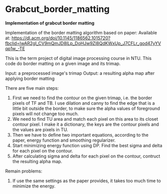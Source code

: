 # Grabcut_border_matting
**Implementation of grabcut border matting**

Implementation of the border matting algorithm based on paper:
Available at: https://dl.acm.org/doi/10.1145/1186562.1015720?fbclid=IwAR2gI_CV9mQmJD8lLp_DoHJw9Zl8QdKWxUp_J7CFLr_god47yYVqp1w_-TE

This is the term project of digital image processing course in NTU.
This code do border matting on a given image and its trimap.

Input: a preprocessed image's trimap
Output: a resulting alpha map after applying border matting

There are five main steps:

1. First we need to find the contour on the given trimap, i.e. the border pixels of TF and TB. I use dilation and canny to find the edge that is a little bit outside the border, to make sure the alpha values of foreground pixels will not change too much.
2. We need to find TU area and match each pixel on this area to its closet contour pixel. I make it a dictionary, the keys are the contour pixels and the values are pixels in TU.
3. Then we have to define two important equations, according to the paper, energy function and smoothing regularizer.
4. Start minimizing energy function using DP. Find the best sigma and delta for each pixel on the contour.
5. After calculating sigma and delta for each pixel on the contour, contruct the resulting alpha map.

Remain problems:

1. If use the same settings as the paper provides, it takes too much time to minimize the energy.
